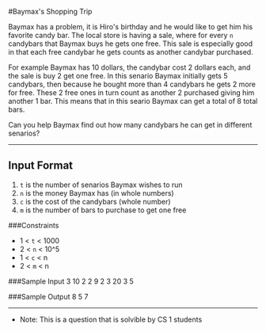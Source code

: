 #Baymax's Shopping Trip

Baymax has a problem, it is Hiro's birthday and he would like to get him his favorite candy bar.
The local store is having a sale, where for every `n` candybars that Baymax buys he gets one free.
This sale is especially good in that each free candybar he gets counts as another candybar purchased.

For example Baymax has 10 dollars, the candybar cost 2 dollars each, and the sale is buy 2 get 
one free. In this senario Baymax initially gets 5 candybars, then because he bought more than 4 candybars
he gets 2 more for free. These 2 free ones in turn count as another 2 purchased giving him another 1 bar. 
This means that in this seario Baymax can get a total of 8 total bars.

Can you help Baymax find out how many candybars he can get in different senarios?

------------------------

## Input Format
1. `t` is the number of senarios Baymax wishes to run
2. `n` is the money Baymax has (in whole numbers)
3. `c` is the cost of the candybars (whole number)
4. `m` is the number of bars to purchase to get one free

###Constraints
- 1 < `t` < 1000
- 2 < `n` < 10^5
- 1 < `c` < n
- 2 < `m` < n

###Sample Input
	3
	10 2 2
	9 2 3
	20 3 5

###Sample Output
	8
	5
	7

------------------------

- Note: This is a question that is solvible by CS 1 students
